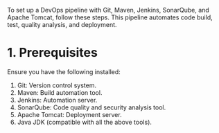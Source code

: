 To set up a DevOps pipeline with Git, Maven, Jenkins, SonarQube, and Apache Tomcat, follow these steps. This pipeline automates code build, test, quality analysis, and deployment.

<h1>1. Prerequisites</h1>
Ensure you have the following installed:
<ol>
  <li>Git: Version control system.</li>
  <li>Maven: Build automation tool.</li>
  <li>Jenkins: Automation server.</li>
   <li>SonarQube: Code quality and security analysis tool.</li>
   <li>Apache Tomcat: Deployment server.</li>
   <li>Java JDK (compatible with all the above tools).</li>
</ol> 






